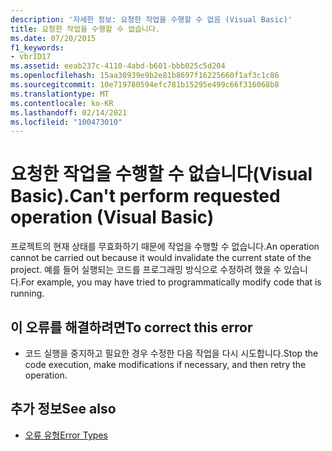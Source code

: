 ```yaml
---
description: '자세한 정보: 요청한 작업을 수행할 수 없음 (Visual Basic)'
title: 요청한 작업을 수행할 수 없습니다.
ms.date: 07/20/2015
f1_keywords:
- vbrID17
ms.assetid: eeab237c-4110-4abd-b601-bbb025c5d204
ms.openlocfilehash: 15aa30939e9b2e81b8697f16225660f1af3c1c86
ms.sourcegitcommit: 10e719780594efc781b15295e499c66f316068b8
ms.translationtype: MT
ms.contentlocale: ko-KR
ms.lasthandoff: 02/14/2021
ms.locfileid: "100473010"
---
```

# <a name="cant-perform-requested-operation-visual-basic"></a><span data-ttu-id="3c7e9-103">요청한 작업을 수행할 수 없습니다(Visual Basic).</span><span class="sxs-lookup"><span data-stu-id="3c7e9-103">Can't perform requested operation (Visual Basic)</span></span>

<span data-ttu-id="3c7e9-104">프로젝트의 현재 상태를 무효화하기 때문에 작업을 수행할 수 없습니다.</span><span class="sxs-lookup"><span data-stu-id="3c7e9-104">An operation cannot be carried out because it would invalidate the current state of the project.</span></span> <span data-ttu-id="3c7e9-105">예를 들어 실행되는 코드를 프로그래밍 방식으로 수정하려 했을 수 있습니다.</span><span class="sxs-lookup"><span data-stu-id="3c7e9-105">For example, you may have tried to programmatically modify code that is running.</span></span>  
  
## <a name="to-correct-this-error"></a><span data-ttu-id="3c7e9-106">이 오류를 해결하려면</span><span class="sxs-lookup"><span data-stu-id="3c7e9-106">To correct this error</span></span>  
  
- <span data-ttu-id="3c7e9-107">코드 실행을 중지하고 필요한 경우 수정한 다음 작업을 다시 시도합니다.</span><span class="sxs-lookup"><span data-stu-id="3c7e9-107">Stop the code execution, make modifications if necessary, and then retry the operation.</span></span>  
  
## <a name="see-also"></a><span data-ttu-id="3c7e9-108">추가 정보</span><span class="sxs-lookup"><span data-stu-id="3c7e9-108">See also</span></span>

- [<span data-ttu-id="3c7e9-109">오류 유형</span><span class="sxs-lookup"><span data-stu-id="3c7e9-109">Error Types</span></span>](../programming-guide/language-features/error-types.md)
